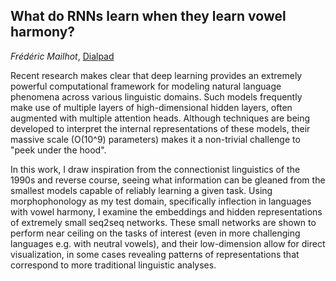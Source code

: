 <!-- # Representation of speech, articulatory dynamics, prosody and language in layers. What do the models know? -->

## What do RNNs learn when they learn vowel harmony?
*Frédéric Mailhot*, [Dialpad](https://www.dialpad.com/)

Recent research makes clear that deep learning provides an extremely powerful computational framework for modeling natural language phenomena across various linguistic domains. Such models frequently make use of multiple layers of high-dimensional hidden layers, often augmented with multiple attention heads. Although techniques are being developed to interpret the internal representations of these models, their massive scale (O(10^9) parameters) makes it a non-trivial challenge to "peek under the hood".

In this work, I draw inspiration from the connectionist linguistics of the 1990s and reverse course, seeing what information can be gleaned from the smallest models capable of reliably learning a given task. Using morphophonology as my test domain, specifically inflection in languages with vowel harmony, I examine the embeddings and hidden representations of extremely small seq2seq networks. These small networks are shown to perform near ceiling on the tasks of interest (even in more challenging languages e.g. with neutral vowels), and their low-dimension allow for direct visualization, in some cases revealing patterns of representations that correspond to more traditional linguistic analyses.